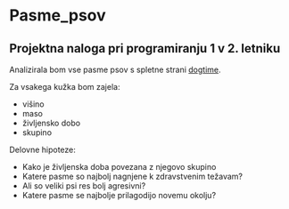 # Pasme_psov
## Projektna naloga pri programiranju 1 v 2. letniku

Analizirala bom vse pasme psov s spletne strani [dogtime](https://dogtime.com/dog-breeds/profiles).

Za vsakega kužka bom zajela:
* višino
* maso
* življensko dobo
* skupino

Delovne hipoteze:
* Kako je življenska doba povezana z njegovo skupino
* Katere pasme so najbolj nagnjene k zdravstvenim težavam?
* Ali so veliki psi res bolj agresivni?
* Katere pasme se najbolje prilagodijo novemu okolju?